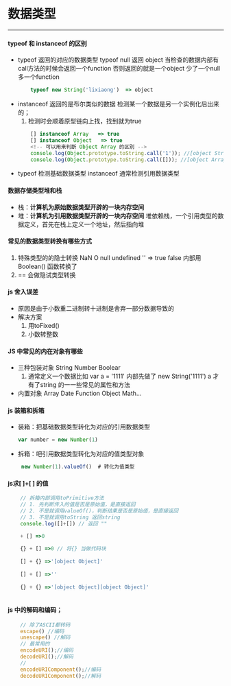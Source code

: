 # 数据类型
***
#### typeof 和 instanceof 的区别
- typeof 返回的对应的数据类型 typeof null 返回 object 
    当检查的数据内部有call方法的时候会返回一个function 否则返回的就是一个object
    少了一个null 多一个function
    ```js
        typeof new String('lixiaong')  => object
    ```
- instanceof 返回的是布尔类似的数据  检测某一个数据是另一个实例化后出来的；
    1. 检测时会顺着原型链向上找，找到就为true
    ```js
        [] instanceof Array   => true
        [] instanceof Object   => true
        <!-- 可以用来判断 Object Array 的区别 -->
        console.log(Object.prototype.toString.call('1')); //[object String]
        console.log(Object.prototype.toString.call([])); //[object Array]
    ```
- typeof 检测基础数据类型 instanceof 通常检测引用数据类型
#### 数据存储类型堆和栈
- 栈：**计算机为原始数据类型开辟的一块内存空间**
- 堆：**计算机为引用数据类型开辟的一块内存空间**
    堆依赖栈，一个引用类型的数据定义，首先在栈上定义一个地址，然后指向堆
#### 常见的数据类型转换有哪些方式
1. 特殊类型的的隐士转换  NaN O null undefined '' => true false 内部用Boolean() 函数转换了
2. == 会做隐试类型转换
#### js 舍入误差
+ 原因是由于小数重二进制转十进制是舍弃一部分数据导致的
+ 解决方案
    1. 用toFixed()
    2. 小数转整数
#### JS 中常见的内在对象有哪些
+ 三种包装对象 String Number Boolear
    1. 通常定义一个数据比如 var a = '1111' 内部先做了 new String('1111')  a 才有了string 的一一些常见的属性和方法
+ 内置对象 Array Date Function Object Math...
#### js 装箱和拆箱
+ 装箱：把基础数据类型转化为对应的引用数据类型
    ```js
    var number = new Number(1)
    ```
+ 拆箱：吧引用数据类型转化为对应的值类型对象
    

   ```js
    new Number(1).valueOf()  # 转化为值类型
   ```
#### js求[ ]+[ ] 的值
```js
    // 拆箱内部调用toPrimitive方法
    // 1. 先判断传入的值是否是原始值，是直接返回
    // 2. 不是就调用valueOf()，判断结果是否是原始值，是直接返回
    // 3. 不是就调用toString 返回string    
    console.log([]+[]) // 返回 ""

    + [] =>0
    
    {} + [] =>0 // 将{} 当做代码块
    
    [] + {} =>'[object Object]'
    
    [] + [] =>''
    
    {} + {} =>'[object Object][object Object]'
    
```
#### js 中的解码和编码；
```js
    // 除了ASCII都转码
    escape() //编码
    unescape() //解码   
    // 最常用的
    encodeURI();//编码
    decodeURI();//解码
    //
    encodeURIComponent();//编码
    decodeURIComponent();//解码


```



